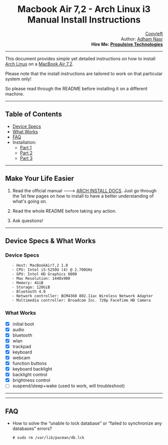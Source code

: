 <h1 align="center">
Macbook Air 7,2 - Arch Linux i3 Manual Install Instructions
</h1>
<p align="right">
 <a href="https://en.wikipedia.org/wiki/Copyleft">Copyleft</a>
 <br> Author: <a href="mailto:adham.nasr@live.com">Adham Nasr</a>
 <br> <strong>
  Hire Me: <a href="https://propulsive.tech">Propulsive Technologies</a>
 </strong>
</p>

---

This document provides simple yet detailed instructions on how to install [Arch Linux][arch] on a [MacBook Air 7,2][MBA].

Please note that the install instructions are tailored to work on that particular system only!

So please read through the README before installing it on a different machine.

[arch]: https://www.archlinux.org/
[MBA]: https://support.apple.com/kb/SP714?locale=en_US
---

## Table of Contents

- [Device Specs](#Device-Specs)
- [What Works](#What-Works)
- [FAQ](#FAQ)
- Installation:
  - [Part 1](/Install-p1.md)
  - [Part 2](/Install-p2.md)
  - [Part 3](/Install-p3.md)
---

Make Your Life Easier
-------

 1. Read the official manual ---> [ARCH INSTALL DOCS][docs]. Just go through the 1st few pages on how to install to have a better understanding of what's going on.

 2. Read the whole README before taking any action.

 3. Ask questions!

[docs]:https://wiki.archlinux.org/title/Installation_guide
---

Device Specs & What Works
-------

### Device Specs

       - Host: MacBookAir7,2 1.0
       - CPU: Intel i5-5250U (4) @ 2.700GHz
       - GPU: Intel HD Graphics 6000
       - Max Resolution: 1440x900
       - Memory: 4GiB
       - Storage: 120GiB
       - Bluetooth 4.0
       - Network controller: BCM4360 802.11ac Wireless Network Adapter
       - Multimedia controller: Broadcom Inc. 720p FaceTime HD Camera


### What Works

  - [x] initial boot
  - [x] audio
  - [x] bluetooth
  - [x] wlan
  - [x] trackpad
  - [x] keyboard
  - [x] webcam
  - [x] function buttons
  - [x] keyboard backlight
  - [x] backlight control
  - [x] brightness control
  - [ ] suspend/sleep+wake (used to work, will troubleshoot)
---
---
FAQ
---

- How to solve the “unable to lock database” or “failed to synchronize any databases” errors?
              
      # sudo rm /var/lib/pacman/db.lck
